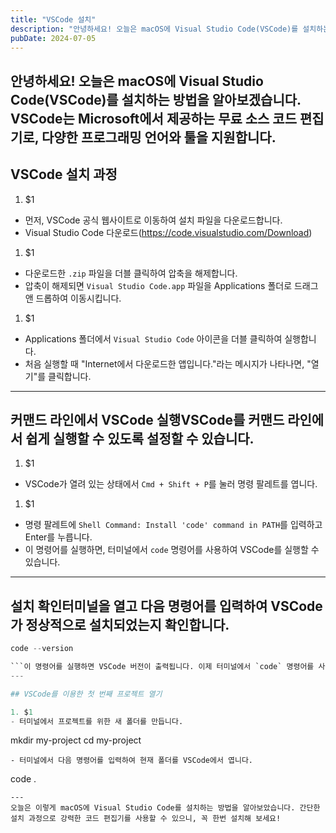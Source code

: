 ```yaml
---
title: "VSCode 설치"
description: "안녕하세요! 오늘은 macOS에 Visual Studio Code(VSCode)를 설치하는 방법을 알아보겠습니다. VSCode는 Microsoft에서 제공하는 무료 소스 코드 편집기로, 다양한 프로그래밍 언어와 툴을 지원합니다.  ---   VSCode 설치 과정   1. VSCode..."
pubDate: 2024-07-05
---
```


안녕하세요! 오늘은 macOS에 Visual Studio Code(VSCode)를 설치하는 방법을 알아보겠습니다. VSCode는 Microsoft에서 제공하는 무료 소스 코드 편집기로, 다양한 프로그래밍 언어와 툴을 지원합니다.
---

## VSCode 설치 과정

1. $1
- 먼저, VSCode 공식 웹사이트로 이동하여 설치 파일을 다운로드합니다.
- Visual Studio Code 다운로드(https://code.visualstudio.com/Download)
1. $1
- 다운로드한 `.zip` 파일을 더블 클릭하여 압축을 해제합니다.
- 압축이 해제되면 `Visual Studio Code.app` 파일을 Applications 폴더로 드래그 앤 드롭하여 이동시킵니다.
1. $1
- Applications 폴더에서 `Visual Studio Code` 아이콘을 더블 클릭하여 실행합니다.
- 처음 실행할 때 "Internet에서 다운로드한 앱입니다."라는 메시지가 나타나면, "열기"를 클릭합니다.
---

## 커맨드 라인에서 VSCode 실행VSCode를 커맨드 라인에서 쉽게 실행할 수 있도록 설정할 수 있습니다.

1. $1
- VSCode가 열려 있는 상태에서 `Cmd + Shift + P`를 눌러 명령 팔레트를 엽니다.
1. $1
- 명령 팔레트에 `Shell Command: Install 'code' command in PATH`를 입력하고 Enter를 누릅니다.
- 이 명령어를 실행하면, 터미널에서 `code` 명령어를 사용하여 VSCode를 실행할 수 있습니다.
---

## 설치 확인터미널을 열고 다음 명령어를 입력하여 VSCode가 정상적으로 설치되었는지 확인합니다.

```python
code --version

```이 명령어를 실행하면 VSCode 버전이 출력됩니다. 이제 터미널에서 `code` 명령어를 사용하여 VSCode를 열 수 있습니다.
---

## VSCode를 이용한 첫 번째 프로젝트 열기

1. $1
- 터미널에서 프로젝트를 위한 새 폴더를 만듭니다.
```
mkdir my-project
   cd my-project

```1. $1
- 터미널에서 다음 명령어를 입력하여 현재 폴더를 VSCode에서 엽니다.
```
code .

```이제 프로젝트 폴더가 VSCode에서 열리며, 다양한 파일을 생성하고 코딩을 시작할 수 있습니다.
---
오늘은 이렇게 macOS에 Visual Studio Code를 설치하는 방법을 알아보았습니다. 간단한 설치 과정으로 강력한 코드 편집기를 사용할 수 있으니, 꼭 한번 설치해 보세요!
